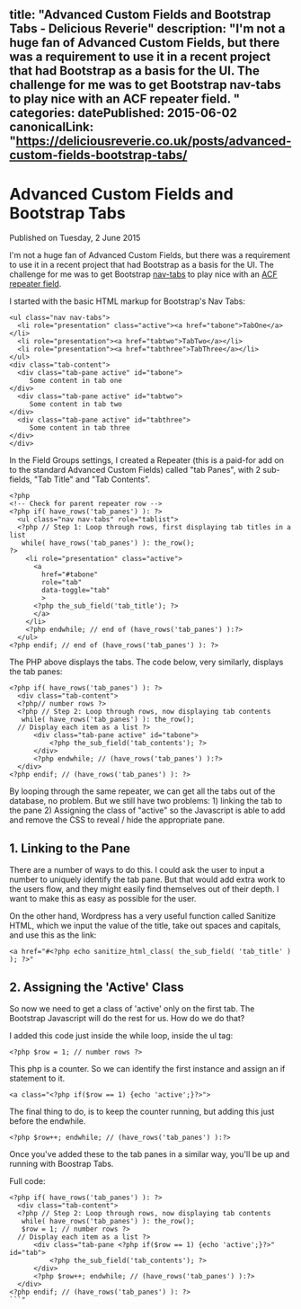 title: "Advanced Custom Fields and Bootstrap Tabs - Delicious Reverie"
description: "I'm not a huge fan of Advanced Custom Fields, but there was a requirement to use it in a recent project that had Bootstrap as a basis for the UI. The challenge for me was to get Bootstrap nav-tabs to play nice with an ACF repeater field.
"
categories:
datePublished: 2015-06-02
canonicalLink: "https://deliciousreverie.co.uk/posts/advanced-custom-fields-bootstrap-tabs/
---
# Advanced Custom Fields and Bootstrap Tabs

Published on Tuesday, 2 June 2015

I'm not a huge fan of Advanced Custom Fields, but there was a requirement to use it in a recent project that had Bootstrap as a basis for the UI. The challenge for me was to get Bootstrap [nav-tabs](https://getbootstrap.com/components/#nav-tabs) to play nice with an [ACF repeater field](https://www.advancedcustomfields.com/img/querying-the-database-for-repeater-sub-field-values/).

I started with the basic HTML markup for Bootstrap's Nav Tabs:

```
<ul class="nav nav-tabs">
  <li role="presentation" class="active"><a href="tabone">TabOne</a></li>
  <li role="presentation"><a href="tabtwo">TabTwo</a></li>
  <li role="presentation"><a href="tabthree">TabThree</a></li>
</ul>
<div class="tab-content">
  <div class="tab-pane active" id="tabone">
     Some content in tab one
</div>
  <div class="tab-pane active" id="tabtwo">
     Some content in tab two
</div>
  <div class="tab-pane active" id="tabthree">
     Some content in tab three
</div>
</div>
```

In the Field Groups settings, I created a Repeater (this is a paid-for add on to the standard Advanced Custom Fields) called "tab Panes", with 2 sub-fields, "Tab Title" and "Tab Contents".

```
<?php
<!-- Check for parent repeater row -->
<?php if( have_rows('tab_panes') ): ?>
  <ul class="nav nav-tabs" role="tablist">
  <?php // Step 1: Loop through rows, first displaying tab titles in a list
   while( have_rows('tab_panes') ): the_row();
?>
    <li role="presentation" class="active">
      <a
        href="#tabone"
        role="tab"
        data-toggle="tab"
        >
      <?php the_sub_field('tab_title'); ?>
      </a>
    </li>
    <?php endwhile; // end of (have_rows('tab_panes') ):?>
  </ul>
<?php endif; // end of (have_rows('tab_panes') ): ?>
```

The PHP above displays the tabs. The code below, very similarly, displays the tab panes:

```
<?php if( have_rows('tab_panes') ): ?>
  <div class="tab-content">
  <?php// number rows ?>
  <?php // Step 2: Loop through rows, now displaying tab contents
   while( have_rows('tab_panes') ): the_row();
  // Display each item as a list ?>
      <div class="tab-pane active" id="tabone">
          <?php the_sub_field('tab_contents'); ?>
      </div>
      <?php endwhile; // (have_rows('tab_panes') ):?>
  </div>
<?php endif; // (have_rows('tab_panes') ): ?>
```

By looping through the same repeater, we can get all the tabs out of the database, no problem. But we still have two problems: 1) linking the tab to the pane 2) Assigning the class of "active" so the Javascript is able to add and remove the CSS to reveal / hide the appropriate pane.

## 1\. Linking to the Pane

There are a number of ways to do this. I could ask the user to input a number to uniquely identify the tab pane. But that would add extra work to the users flow, and they might easily find themselves out of their depth. I want to make this as easy as possible for the user.

On the other hand, Wordpress has a very useful function called Sanitize HTML, which we input the value of the title, take out spaces and capitals, and use this as the link:

```
<a href="#<?php echo sanitize_html_class( the_sub_field( 'tab_title' ) ); ?>"
```

## 2\. Assigning the 'Active' Class

So now we need to get a class of 'active' only on the first tab. The Bootstrap Javascript will do the rest for us. How do we do that?

I added this code just inside the while loop, inside the ul tag:

```
<?php $row = 1; // number rows ?>
```

This php is a counter. So we can identify the first instance and assign an if statement to it.

```
<a class="<?php if($row == 1) {echo 'active';}?>">
```

The final thing to do, is to keep the counter running, but adding this just before the endwhile.

```
<?php $row++; endwhile; // (have_rows('tab_panes') ):?>
```

Once you've added these to the tab panes in a similar way, you'll be up and running with Boostrap Tabs.

Full code:

```
<?php if( have_rows('tab_panes') ): ?>
  <div class="tab-content">
  <?php // Step 2: Loop through rows, now displaying tab contents
   while( have_rows('tab_panes') ): the_row();
   $row = 1; // number rows ?>
  // Display each item as a list ?>
      <div class="tab-pane <?php if($row == 1) {echo 'active';}?>" id="tab">
          <?php the_sub_field('tab_contents'); ?>
      </div>
      <?php $row++; endwhile; // (have_rows('tab_panes') ):?>
  </div>
<?php endif; // (have_rows('tab_panes') ): ?>
```"